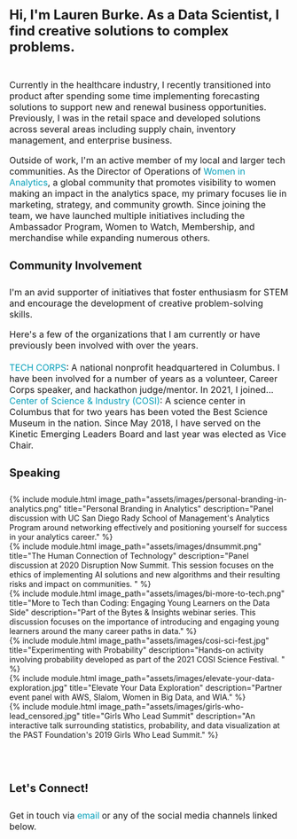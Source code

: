 <h3 style="font-size:24px;">
  Hi, I'm Lauren Burke. As a Data Scientist, I find creative solutions to complex problems.
</h3>

 <br style="line-height:0.3;">

<p style="font-size:16px;">
Currently in the healthcare industry, I recently transitioned into product after spending some time implementing forecasting solutions to support new and renewal business opportunities. Previously, I was in the retail space and developed solutions across several areas including supply chain, inventory management, and enterprise business. </p>

<p style="font-size:16px;">
Outside of work, I'm an active member of my local and larger tech communities. As the Director of Operations of <a href="https://womeninanalytics.com" style="text-decoration: none; color:#039fb9">Women in Analytics</a>, a global community that promotes visibility to women making an impact in the analytics space, my primary focuses lie in marketing, strategy, and community growth. Since joining the team, we have launched multiple initiatives including the Ambassador Program, Women to Watch, Membership, and merchandise while expanding numerous others.
</p>

<h4 style="font-size:20px;">
Community Involvement
</h4>
<p style="font-size:16px;">
  I'm an avid supporter of initiatives that foster enthusiasm for STEM and encourage the development of creative problem-solving skills. 
</p>
<p style="font-size:16px;">
  Here's a few of the organizations that I am currently or have previously been involved with over the years.
  <br style="line-height:0.2;"></br>
  <a href="https://techcorps.org/"  style="text-decoration: none; color:#039fb9">TECH CORPS</a>: A national nonprofit headquartered in Columbus. I have been involved for a number of years as a volunteer, Career Corps speaker, and hackathon judge/mentor. In 2021, I joined... <br>
  <a href="https://cosi.org/"  style="text-decoration: none; color:#039fb9">Center of Science & Industry (COSI)</a>: A science center in Columbus that for two years has been voted the Best Science Museum in the nation. Since May 2018, I have served on the Kinetic Emerging Leaders Board and last year was elected as Vice Chair. <br>
</p>


<h4 style="font-size:20px;">
Speaking
</h4>
{% include module.html image_path="assets/images/personal-branding-in-analytics.png" title="Personal Branding in Analytics" description="Panel discussion with UC San Diego Rady School of Management's Analytics Program around networking effectively and positioning yourself for success in your analytics career." %}
<br>
{% include module.html image_path="assets/images/dnsummit.png" title="The Human Connection of Technology" description="Panel discussion at 2020 Disruption Now Summit. This session focuses on the ethics of implementing AI solutions and new algorithms and their resulting risks and impact on communities. " %}
<br>
{% include module.html image_path="assets/images/bi-more-to-tech.png" title="More to Tech than Coding: Engaging Young Learners on the Data Side" description="Part of the Bytes & Insights webinar series. This discussion focuses on the importance of introducing and engaging young learners around the many career paths in data." %}
<br>
{% include module.html image_path="assets/images/cosi-sci-fest.jpg" title="Experimenting with Probability" description="Hands-on activity involving probability developed as part of the 2021 COSI Science Festival. " %}
<br>
{% include module.html image_path="assets/images/elevate-your-data-exploration.jpg" title="Elevate Your Data Exploration" description="Partner event panel with AWS, Slalom, Women in Big Data, and WIA." %}
<br>
{% include module.html image_path="assets/images/girls-who-lead_censored.jpg" title="Girls Who Lead Summit" description="An interactive talk surrounding statistics, probability, and data visualization at the PAST Foundation's 2019 Girls Who Lead Summit." %}


<br> <br>

<h4 style="font-size:20px;">
Let's Connect!
</h4>
<p style="font-size:16px;">
  Get in touch via <a href="mailto:laurenemilyburke17@gmail.com" style="text-decoration: none; color:#039fb9">email</a> or any of the social media channels linked below.
</p>
